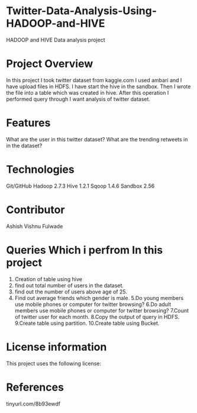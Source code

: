 # Twitter-Data-Analysis-Using-HADOOP-and-HIVE
HADOOP and HIVE Data analysis project

# Project Overview

In this project I took twitter dataset from kaggle.com
I used ambari and I have upload files in HDFS.
I have start the hive in the sandbox.
Then I wrote the file into a table which was created in hive.
After this operation I performed query through I want analysis of twitter dataset.

# Features
What are the user in this twitter dataset?
What are the trending retweets in in the dataset?


#  Technologies 
Git/GitHub
Hadoop 2.7.3
Hive 1.2.1
Sqoop 1.4.6
Sandbox 2.56

# Contributor
Ashish Vishnu Fulwade

# Queries Which i perfrom In this project

1. Creation of table using hive
2. find out total number of users in the dataset.
3. find out the number of users above age of 25.
4. Find out average friends which gender is male.
5.Do young members use mobile phones or computer for twitter browsing?
6.Do adult members use mobile phones or computer for twitter browsing?
7.Count of twitter user for each month.
8.Copy the output of query  in HDFS.
9.Create table using partition.
10.Create table using Bucket.


# License information
This project uses the following license:


# References
tinyurl.com/8b93ewdf
